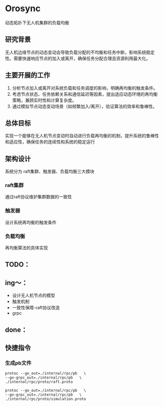 # Orosync
动态拓扑下无人机集群的负载均衡

## 研究背景
无人机边缘节点的动态变动会导致负载分配的不均衡和任务中断，影响系统稳定性。需要快速响应节点的加入或离开，确保任务分配合理且资源利用最大化。

## 主要开展的工作
1. 分析节点加入或离开对系统负载和任务调度的影响，明确再均衡的触发条件。
2. 考虑节点状态、任务依赖关系和通信延迟等因素，提出适应动态环境的再均衡策略，兼顾实时性和计算复杂度。
3. 通过模拟节点动态变动场景（如频繁加入/离开），验证算法的效率和鲁棒性。

## 总体目标
实现一个能够在无人机节点变动时自动进行负载再均衡的机制，提升系统的鲁棒性和适应性，确保任务的连续性和系统的稳定运行

## 架构设计
系统分为 raft集群、触发器、负载均衡三大模块

### raft集群
通过raft协议维护集群数据的一致性

### 触发器
设计系统再均衡的触发条件

### 负载均衡
再均衡算法的具体实现

## TODO：

## ing～：
- 设计无人机节点的模型
- 触发机制
- 一致性保障-raft协议改造
- grpc

## done：

## 快捷指令
### 生成pb文件
```shell 
protoc --go_out=./internal/rpc/pb   \
--go-grpc_out=./internal/rpc/pb   \
./internal/rpc/proto/raft.proto
```

```shell
protoc --go_out=./internal/rpc/pb   \
--go-grpc_out=./internal/rpc/pb   \
./internal/rpc/proto/simulation.proto
```






